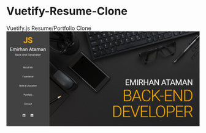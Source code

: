 # Vuetify-Resume-Clone
Vuetify.js Resume/Portfolio Clone
![vuetify resume clone](https://github.com/ashkan90/Vuetify-Resume/blob/master/ss.png?raw=true)
